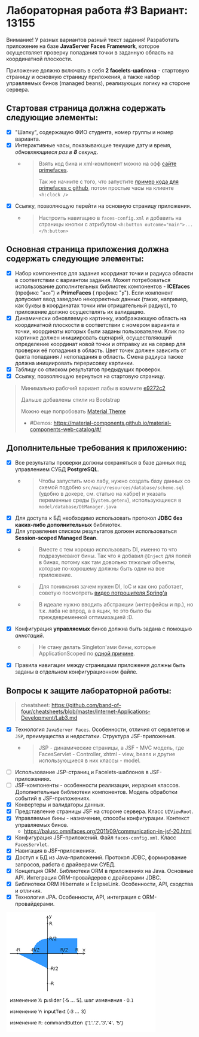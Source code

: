 # Лабораторная работа #3 Вариант: 13155

Внимание! У разных вариантов разный текст задания!
Разработать приложение на базе **JavaServer Faces Framework**, которое осуществляет проверку попадания точки в заданную
область на координатной плоскости.

Приложение должно включать в себя **2 facelets-шаблона** - стартовую страницу и основную страницу приложения, а также набор
управляемых бинов (managed beans), реализующих логику на стороне сервера.

## Стартовая страница должна содержать следующие элементы:

- [x] "Шапку", содержащую ФИО студента, номер группы и номер варианта.
- [x] Интерактивные часы, показывающие текущие дату и время, *обновляющиеся раз в **8** секунд*.
  - > Взять код бина и xml-компонент можно на офф [сайте primefaces](http://www.primefaces.org:8080/showcase/ui/misc/clock.xhtml?jfwid=e9487).
    > 
    > Так же начните с того, что запустите [пример кода для primefaces c github](https://github.com/primefaces/primefaces), потом простые часы на клиенте `<h:clock />`
- [x] Ссылку, позволяющую перейти на основную страницу приложения.
  - > Настроить навигацию в `faces-config.xml` и добавить на страницы кнопки с атрибутом `<h:button outcome="main">...</h:button>`

## Основная страница приложения должна содержать следующие элементы:

- [x] Набор компонентов для задания координат точки и радиуса области в соответствии с вариантом задания. Может
  потребоваться использование дополнительных библиотек компонентов - **ICEfaces** (префикс "`ace`") и **PrimeFaces** (
  префикс "`p`"). Если компонент допускает ввод заведомо некорректных данных (таких, например, как буквы в координатах
  точки или отрицательный радиус), то приложение должно осуществлять их валидацию.
- [x] Динамически обновляемую картинку, изображающую область на координатной плоскости в соответствии с номером варианта
  и точки, координаты которых были заданы пользователем. Клик по картинке должен инициировать сценарий, осуществляющий
  определение координат новой точки и отправку их на сервер для проверки её попадания в область. Цвет точек должен
  зависить от факта попадания / непопадания в область. Смена радиуса также должна инициировать перерисовку картинки.
- [x] Таблицу со списком результатов предыдущих проверок.
- [x] Ссылку, позволяющую вернуться на стартовую страницу.

> Минимально рабочий вариант лабы в коммите [e9272c2](https://github.com/e1turin/itmo-webdev/tree/e9272c25507fecbc27451a2be349a176d7012568)
> 
> Дальше добавлены стили из Bootstrap
> 
> Можно еще попробовать [Material Theme](https://github.com/material-components/material-components-web)
>    - #Demos: https://material-components.github.io/material-components-web-catalog/#/


## Дополнительные требования к приложению:

- [x] Все результаты проверки должны сохраняться в базе данных под управлением СУБД **PostgreSQL**.
  - > Чтобы запустить мою лабу, нужно создать базу данных со схемой подобно `src/main/resources/database/scheme.sql` 
    (удобно в докере, см. статью на хабре) и указать переменные среды (`System.getenv`), использующиеся
    в `model/database/DbManager.java`
- [x] Для доступа к БД необходимо использовать протокол **JDBC** **без каких-либо дополнительных** библиотек.
- [x] Для управления списком результатов должен использоваться **Session-scoped Managed Bean**.
  - > Вместе с тем хорошо использовать DI, именно то что подразумевают бины. Так что я добавил `@Inject` для полей в
    бинах, потому как там довольно _тяжелые_ объекты, которые по-хорошему должны быть одни на все приложение. 
  - > Для понимания зачем нужен DI, IoC и как оно работает, советую посмотреть [видео потрошителя Spring'а](https://youtu.be/rd6wxPzXQvo)
  - > В идеале нужно вводить абстракции (интерфейсы и пр.), но т.к. лаба не впрод, а в ящик, то это было бы преждевременной оптимизацией :D.
- [x] Конфигурация **управляемых** бинов должна быть задана с помощью *аннотаций*.
  - > Не стану делать Singleton'ами бины, которые ApplicationScoped по [одной причине](https://stackoverflow.com/a/33973197/19036461).
- [x] Правила навигации между страницами приложения должны быть заданы в отдельном конфигурационном файле.

## Вопросы к защите лабораторной работы:
> cheatsheet: https://github.com/band-of-four/cheatsheets/blob/master/Internet-Applications-Development/Lab3.md

- [x] Технология `JavaServer Faces`. Особенности, отличия от сервлетов и `JSP`, преимущества и недостатки. Структура
  JSF-приложения.
  - > JSP - динамические страницы, а JSF - MVC модель, где FacesServlet - Controller, xhtml - view, beans и другие
    использующиеся в них классы - model.
- [ ] Использование JSP-страниц и Facelets-шаблонов в JSF-приложениях.
- [ ] JSF-компоненты - особенности реализации, иерархия классов. Дополнительные библиотеки компонентов. Модель обработки
  событий в JSF-приложениях.
- [x] Конвертеры и валидаторы данных.
- [x] Представление страницы JSF на стороне сервера. Класс `UIViewRoot`.
- [x] Управляемые бины - назначение, способы конфигурации. Контекст управляемых бинов.
  - https://balusc.omnifaces.org/2011/09/communication-in-jsf-20.html
- [x] Конфигурация JSF-приложений. Файл `faces-config.xml`. Класс `FacesServlet`.
- [x] Навигация в JSF-приложениях.
- [x] Доступ к БД из Java-приложений. Протокол JDBC, формирование запросов, работа с драйверами СУБД.
- [x] Концепция ORM. Библиотеки ORM в приложениях на Java. Основные API. Интеграция ORM-провайдеров с драйверами JDBC.
- [x] Библиотеки ORM Hibernate и EclipseLink. Особенности, API, сходства и отличия.
- [x] Технология JPA. Особенности, API, интеграция с ORM-провайдерами.

![](areas.png)